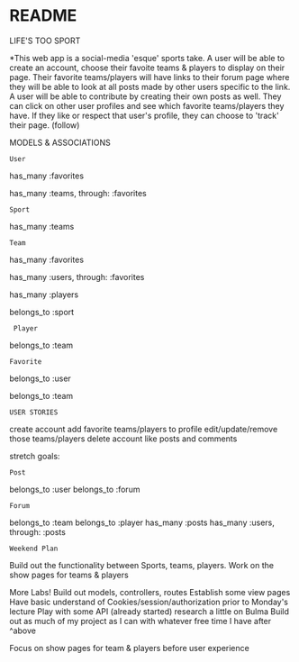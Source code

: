 # README

LIFE'S TOO SPORT

*This web app is a social-media 'esque' sports take. A user will be able to create an account, choose their favoite teams & players to display on their page. Their favorite teams/players will have links to their forum page where they will be able to look at all posts made by other users specific to the link. A user will be able to contribute by creating their own posts as well. They can click on other user profiles and see which favorite teams/players they have. If they like or respect that user's profile, they can choose to 'track' their page. (follow)

MODELS & ASSOCIATIONS

    User
has_many :favorites

has_many :teams, through: :favorites


    Sport
has_many :teams

    Team
has_many :favorites

has_many :users, through: :favorites

has_many :players

belongs_to :sport

     Player
belongs_to :team


    Favorite
belongs_to :user

belongs_to :team

    USER STORIES
create account
add favorite teams/players to profile
edit/update/remove those teams/players
delete account
like posts and comments




stretch goals:



    Post
belongs_to :user
belongs_to :forum

    Forum
belongs_to :team
belongs_to :player
has_many :posts
has_many :users, through: :posts





    Weekend Plan

Build out the functionality between Sports, teams, players. Work on the show pages for teams & players


More Labs!
Build out models, controllers, routes
Establish some view pages
Have basic understand of Cookies/session/authorization prior to Monday's lecture
Play with some API (already started)
research a little on Bulma
Build out as much of my project as I can with whatever free time I have after ^above


Focus on show pages for team & players before user experience





<!-- post on forums
comment on other users posts
track other users -->

























<!-- This README would normally document whatever steps are necessary to get the
application up and running.

Things you may want to cover:

* Ruby version-- '2.6.1'

* System dependencies

* Configuration

* Database creation

* Database initialization

* How to run the test suite

* Services (job queues, cache servers, search engines, etc.)

* Deployment instructions

* ... -->




